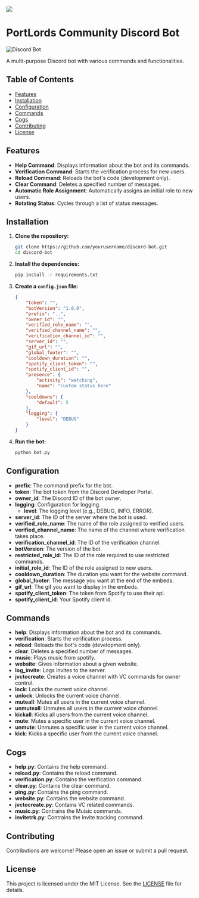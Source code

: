 ![](https://i.imgur.com/5mp2Siz.png)

# PortLords Community Discord Bot

![Discord Bot](https://i.imgur.com/KUk1lpR.png)

A multi-purpose Discord bot with various commands and functionalities.

## Table of Contents

- [Features](#features)
- [Installation](#installation)
- [Configuration](#configuration)
- [Commands](#commands)
- [Cogs](#cogs)
- [Contributing](#contributing)
- [License](#license)

## Features

- **Help Command**: Displays information about the bot and its commands.
- **Verification Command**: Starts the verification process for new users.
- **Reload Command**: Reloads the bot's code (development only).
- **Clear Command**: Deletes a specified number of messages.
- **Automatic Role Assignment**: Automatically assigns an initial role to new users.
- **Rotating Status**: Cycles through a list of status messages.

## Installation

1. **Clone the repository:**

    ```sh
    git clone https://github.com/yourusername/discord-bot.git
    cd discord-bot
    ```

2. **Install the dependencies:**

    ```sh
    pip install -r requirements.txt
    ```

3. **Create a `config.json` file:**

    ```json
    {
        "token": "",
        "botVersion": "1.0.0",
        "prefix": "..",
        "owner_id": "",
        "verified_role_name": "",
        "verified_channel_name": "",
        "verification_channel_id": "",
        "server_id": "",
        "gif_url": "",
        "global_footer": "",
        "cooldown_duration": "",
        "spotify_client_token": "",
        "spotify_client_id": "",
        "presence": {
            "activity": "watching",
            "name": "custom status here"
        },
        "cooldowns": {
            "default": 5
        },
        "logging": {
            "level": "DEBUG"
        }
    }
    ```

4. **Run the bot:**

    ```sh
    python bot.py
    ```

## Configuration

- **prefix**: The command prefix for the bot.
- **token**: The bot token from the Discord Developer Portal.
- **owner_id**: The Discord ID of the bot owner.
- **logging**: Configuration for logging.
  - **level**: The logging level (e.g., DEBUG, INFO, ERROR).
- **server_id**: The ID of the server where the bot is used.
- **verified_role_name**: The name of the role assigned to verified users.
- **verified_channel_name**: The name of the channel where verification takes place.
- **verification_channel_id**: The ID of the verification channel.
- **botVersion**: The version of the bot.
- **restricted_role_id**: The ID of the role required to use restricted commands.
- **initial_role_id**: The ID of the role assigned to new users.
- **cooldown_duration**: The duration you want for the website command.
- **global_footer**: The message you want at the end of the embeds.
- **gif_url**: The gif you want to display in the embeds.
- **spotify_client_token**: The token from Spotify to use their api.
- **spotify_client_id**: Your Spotify client id.

## Commands

- **help**: Displays information about the bot and its commands.
- **verification**: Starts the verification process.
- **reload**: Reloads the bot's code (development only).
- **clear**: Deletes a specified number of messages.
- **music**: Plays music from spotify.
- **website**: Gives information about a given website.
- **log_invite**: Logs invites to the server.
- **jvctocreate**: Creates a voice channel with VC commands for owner control.
- **lock**: Locks the current voice channel.
- **unlock**: Unlocks the current voice channel.
- **muteall**: Mutes all users in the current voice channel.
- **unmuteall**: Unmutes all users in the current voice channel.
- **kickall**: Kicks all users from the current voice channel.
- **mute**: Mutes a specific user in the current voice channel.
- **unmute**: Unmutes a specific user in the current voice channel.
- **kick**: Kicks a specific user from the current voice channel.

## Cogs

- **help.py**: Contains the help command.
- **reload.py**: Contains the reload command.
- **verification.py**: Contains the verification command.
- **clear.py**: Contains the clear command.
- **ping.py**: Contains the ping command.
- **website.py**: Contains the website command.
- **jvctocreate.py**: Contains VC related commands.
- **music.py**: Contrains the Muisic commands.
- **invitetrk.py**: Contrains the invite tracking command.

## Contributing

Contributions are welcome! Please open an issue or submit a pull request.

## License

This project is licensed under the MIT License. See the [LICENSE](LICENSE) file for details.
